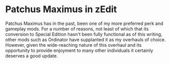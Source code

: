 # Patchus Maximus in zEdit
Patchus Maximus has in the past, been one of my more preferred perk and gameplay mods.
For a number of reasons, not least of which that its conversion to Special Edition hasn't been
fully functional as of this writing, other mods such as Ordinator have supplanted it as my
overhauls of choice. However, given the wide-reaching nature of this overhaul and its opportunity
to provide enjoyment to many other individuals it certainly deserves a good update.